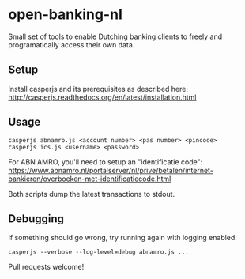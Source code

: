 open-banking-nl
===============

Small set of tools to enable Dutching banking clients to freely and 
programatically access their own data. 


Setup
-----

Install casperjs and its prerequisites as described here:
http://casperjs.readthedocs.org/en/latest/installation.html

Usage
-----

    casperjs abnamro.js <account number> <pas number> <pincode>
    casperjs ics.js <username> <password>

For ABN AMRO, you'll need to setup an "identificatie code":
https://www.abnamro.nl/portalserver/nl/prive/betalen/internet-bankieren/overboeken-met-identificatiecode.html

Both scripts dump the latest transactions to stdout.

Debugging
---------

If something should go wrong, try running again with logging enabled:

    casperjs --verbose --log-level=debug abnamro.js ...

Pull requests welcome!



